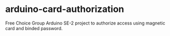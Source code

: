# arduino-card-authorization
Free Choice Group Arduino SE-2 project to authorize access using magnetic card and binded password.
